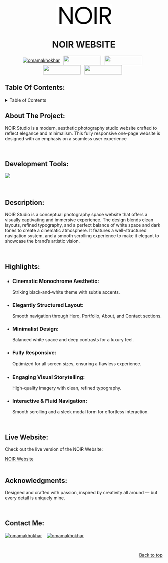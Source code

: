 
<!-- PROJECT LOGO -->
<br />
<div align="center" id="top">
  <a href="https://github.com/OmamaKhokhar/NOIR-Website">
    <img src="assets\images\noir-logo.png" alt="Logo" width="180">
  </a>
  <h1 align="center">NOIR WEBSITE</h1>
</div>

<!-- Connect with me -->
<p align="center">
<a href="https://linkedin.com/in/omamakhokhar" target="_blank"><img align="center" src="https://img.shields.io/badge/LinkedIn-0077B5?style=for-the-badge&logo=linkedin&logoColor=white" alt="omamakhokhar" width="120px" height="30px"/></a>&nbsp;&nbsp;
<a href="https://dev.to/omamakhokhar" target="_blank"><img align="center" src="https://img.shields.io/badge/dev.to-0A0A0A?style=for-the-badge&logo=devdotto&logoColor=white" width="120px" height="30px" /></a>&nbsp;&nbsp;
<a href="https://stackoverflow.com/users/23182618/omama-khokhar" target="_blank"><img align="center" src="https://img.shields.io/badge/Stack_Overflow-FE7A16?style=for-the-badge&logo=stack-overflow&logoColor=white" width="120px" height="30px" /></a>&nbsp;&nbsp;
<a href="https://medium.com/@omamakhokhar" target="_blank"><img align="center" src="https://img.shields.io/badge/Medium-12100E?style=for-the-badge&logo=medium&logoColor=white" width="120px" height="30px" /></a>&nbsp;&nbsp;
<a href="https://www.leetcode.com/omamakhokhar" target="_blank"><img align="center" src="https://img.shields.io/badge/-LeetCode-FFA116?style=for-the-badge&logo=LeetCode&logoColor=black" width="120px" height="30px"/></a>&nbsp;&nbsp;
</p>

<!-- TABLE OF CONTENTS -->
<h2>Table Of Contents:</h2>
<details>
  <summary>Table of Contents</summary>
  <ul>
    <li><a href="#about-the-project">About The Project</a></li>
    <li><a href="#tools">Development Tools</a></li>
    <li><a href="#description">Description</a></li>
    <li><a href="#highlights">Highlights</a></li>
    <li><a href="#live-website">Live Website</a></li>
    <li><a href="#acknowledgments">Acknowledgments</a></li>
    <li><a href="#contact">Contact Me</a></li>
  </ul> 
</details>  


<!-- ABOUT THE PROJECT -->
<div id="about-the-project">
<h2>About The Project:</h2>
<p>
NOIR Studio is a modern, aesthetic photography studio website crafted to reflect elegance and minimalism. This fully responsive one-page website is designed with an emphasis on a seamless user experience
</p>
</div>

<br/>

<!-- Development Tools -->
<div id="tools">
<h2>Development Tools:</h2>
<p align="left">
<img src="https://skillicons.dev/icons?i=html,css,&theme=dark" />
</p>
</div>

<br/>

<!-- Description -->
<div id="description">
<h2>Description:</h2>
<p>
NOIR Studio is a conceptual photography space website that offers a visually captivating and immersive experience. The design blends clean layouts, refined typography, and a perfect balance of white space and dark tones to create a cinematic atmosphere.
It features a well-structured navigation system, and a smooth scrolling experience to make it elegant to showcase the brand’s artistic vision.
</div>

<br/>

<!-- Highlights -->
<div id="highlights">
  <h2>Highlights:</h2>
  <ul>
    <li><h3>Cinematic Monochrome Aesthetic:</h3> Striking black-and-white theme with subtle accents.</li>
    <li><h3>Elegantly Structured Layout:</h3> Smooth navigation through Hero, Portfolio, About, and Contact sections.</li>
    <li><h3>Minimalist Design:</h3> Balanced white space and deep contrasts for a luxury feel.</li>
    <li><h3>Fully Responsive:</h3> Optimized for all screen sizes, ensuring a flawless experience.</li>
    <li><h3>Engaging Visual Storytelling:</h3> High-quality imagery with clean, refined typography.</li>
    <li><h3>Interactive & Fluid Navigation:</h3> Smooth scrolling and a sleek modal form for effortless interaction.</li>
  </ul>
</div>


<br/>

<!-- Live Website -->
<div id="live-website"> 
<h2>Live Website:</h2>
<p>Check out the live version of the NOIR Website:</p>
<a href="https://omamakhokhar.github.io/NOIR-Website/">NOIR Website</a>
</div>

<br/>

<!-- Acknowledgments -->
<div id="acknowledgments">
  <h2>Acknowledgments:</h2>
  <p>
    Designed and crafted with passion, inspired by creativity all around — but every detail is uniquely mine.  
  </p>
</div>


<br/>

<!-- Contact -->
<div id="contact">
<h2>Contact Me:</h2>
<p align="left">
<a href="mailto:workwithomama@outlook.com" target="_blank"><img align="center" src="https://img.shields.io/badge/Outlook-0078D4?style=for-the-badge&logo=microsoft-outlook&logoColor=white" alt="omamakhokhar" width="120px" height="30px"/></a> &nbsp;&nbsp;
<a href="mailto:workwithomama@gmail.com" target="_blank"><img align="center" src="https://img.shields.io/badge/Gmail-D14836?style=for-the-badge&logo=gmail&logoColor=white" alt="omamakhokhar" width="120px" height="30px"/></a> &nbsp;&nbsp;
</p>
</div>

<br/>
<p align="right"><a href="#top">Back to top</a></p>
